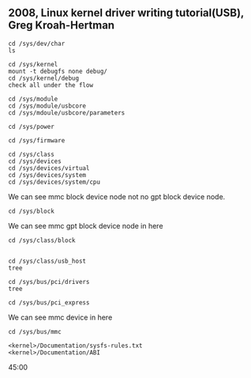 2008, Linux kernel driver writing tutorial(USB), Greg Kroah-Hertman
-----------------------------------------------------------------------

    cd /sys/dev/char
    ls

    cd /sys/kernel
    mount -t debugfs none debug/
    cd /sys/kernel/debug
    check all under the flow

    cd /sys/module
    cd /sys/module/usbcore
    cd /sys/mdoule/usbcore/parameters

    cd /sys/power

    cd /sys/firmware

    cd /sys/class
    cd /sys/devices
    cd /sys/devices/virtual
    cd /sys/devices/system
    cd /sys/devices/system/cpu

We can see mmc block device node not no gpt block device node.

    cd /sys/block

We can see mmc gpt block device node in here

    cd /sys/class/block


    cd /sys/class/usb_host
    tree

    cd /sys/bus/pci/drivers
    tree

    cd /sys/bus/pci_express

We can see mmc device in here
    
    cd /sys/bus/mmc

    <kernel>/Documentation/sysfs-rules.txt
    <kernel>/Documentation/ABI

45:00

